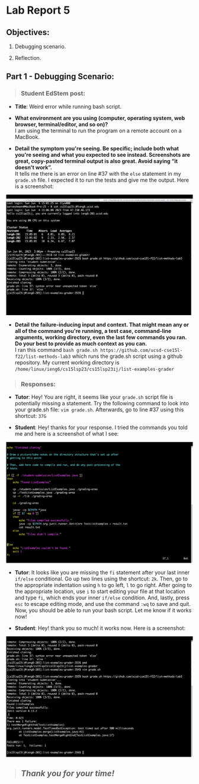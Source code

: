 # Lab Report 5

## **Objectives:**

1. Debugging scenario.

2. Reflection.

## **Part 1 - Debugging Scenario:**
> ### Student EdStem post:

  * **Title**: Weird error while running bash script. 
      
  * **What environment are you using (computer, operating system, web browser, terminal/editor, and so on)?**
    <br>I am using the terminal to run the program on a remote account on a MacBook. 

  * **Detail the symptom you're seeing. Be specific; include both what you're seeing and what you expected to see instead. Screenshots are great, copy-pasted         terminal output is also great. Avoid saying “it doesn't work”.**
      <br>It tells me there is an error on line #37 with the `else` statement in my `grade.sh` file. I expected it to run the tests and give me the output. Here is a screenshot:
        
![Error](student-error.png)


  * **Detail the failure-inducing input and context. That might mean any or all of the command you're running, a test case, command-line arguments, working           directory, even the last few commands you ran. Do your best to provide as much context as you can.**
        <br> I ran this command `bash grade.sh https://github.com/ucsd-cse15l-f22/list-methods-lab3` which runs the grade.sh script using a github repository. My current working directory is `/home/linux/ieng6/cs15lsp23/cs15lsp23ij/list-examples-grader`
 
> ### Responses:

  * **Tutor**: Hey! You are right, it seems like your `grade.sh` script file is potentially missing a statement. Try the following command to look into your grade.sh file: `vim grade.sh`. Afterwards, go to line #37 using this shortcut: `37G`

  * **Student**: Hey! thanks for your response. I tried the commands you told me and here is a screenshot of what I see:

![Error](student_vim.png)

        
   * **Tutor**: It looks like you are missing the `fi` statement after your last inner `if/else` conditional. Go up two lines using the shortcut: `2k`. Then, go to the appropriate indentation using `h` to go left, `l` to go right. After going to the appropriate location, use `i` to start editing your file at that location and type `fi`, which ends your inner `if/else` condition. And, lastly, press `esc` to escape editing mode, and use the command `:wq` to save and quit. Now, you should be able to run your bash script. Let me know if it works now!

  * **Student**: Hey! thank you so much! it works now. Here is a screenshot:
  
![Error](student_fix.png)


> ## *Thank you for your time!*

